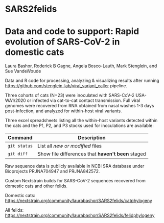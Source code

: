 # SARS2felids

# Data and code to support: Rapid evolution of SARS-CoV-2 in domestic cats

Laura Bashor, Roderick B Gagne, Angela Bosco-Lauth, Mark Stenglein, and Sue VandeWoude

Data and R code for processing, analyzing & visualizing results after running https://github.com/stenglein-lab/viral_variant_caller pipeline.

Three cohorts of cats (N=23) were inoculated with SARS-CoV-2 USA-WA1/2020 or infected via cat-to-cat contact transmission. Full viral genomes were recovered from RNA obtained from nasal washes 1-3 days post-infection, and analyzed for within-host viral variants. 

Three excel spreadsheets listing all the within-host variants detected within the cats and the P1, P2, and P3 stocks used for inoculations are available:

| Command | Description |
| --- | --- |
| `git status` | List all *new or modified* files |
| `git diff` | Show file differences that **haven't been** staged |

Raw sequence data is publicly available in NCBI SRA database under Bioprojects PRJNA704947 and 
PRJNA842572.

Custom Nextstrain builds for SARS-CoV-2 sequences recovered from domestic cats and other felids.

Domestic cats: https://nextstrain.org/community/laurabashor/SARS2felids/catphylogeny

All felids: https://nextstrain.org/community/laurabashor/SARS2felids/felidphylogeny


